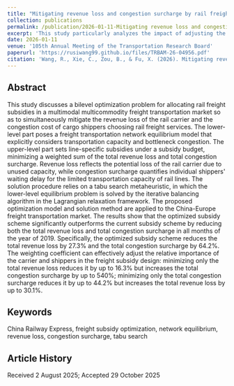 ```yaml
---
title: "Mitigating revenue loss and congestion surcharge by rail freight subsidy optimization in a multimodal multicommodity freight transportation market"
collection: publications
permalink: /publication/2026-01-11-Mitigating revenue loss and congestion surcharge by rail freight subsidy optimization in a multimodal multicommodity freight transportation market
excerpt: 'This study particularly analyzes the impact of adjusting the tradeoff between the interest of the carrier and shippers in freight subsidy design. It extends to detail the efficient algorithm from our *Transport Policy* journal paper, providing its full mathematical formulation.'
date: 2026-01-11
venue: '105th Annual Meeting of the Transportation Research Board'
paperurl: 'https://rusiwang99.github.io/files/TRBAM-26-04956.pdf'
citation: 'Wang, R., Xie, C., Zou, B., & Fu, X. (2026). Mitigating revenue loss and congestion surcharge by rail freight subsidy optimization in a multimodal multicommodity freight transportation market. Presented at 105th Annual Meeting of the Transportation Research Board, Washington, D.C.'
---
```


## Abstract
This study discusses a bilevel optimization problem for allocating rail freight subsidies in a multimodal multicommodity freight transportation market so as to simultaneously mitigate the revenue loss of the rail carrier and the congestion cost of cargo shippers choosing rail freight services. The lower-level part poses a freight transportation network equilibrium model that explicitly considers transportation capacity and bottleneck congestion. The upper-level part sets line-specific subsidies under a subsidy budget, minimizing a weighted sum of the total revenue loss and total congestion surcharge. Revenue loss reflects the potential loss of the rail carrier due to unused capacity, while congestion surcharge quantifies individual shippers' waiting delay for the limited transportation capacity of rail lines. The solution procedure relies on a tabu search metaheuristic, in which the lower-level equilibrium problem is solved by the iterative balancing algorithm in the Lagrangian relaxation framework. The proposed optimization model and solution method are applied to the China-Europe freight transportation market. The results show that the optimized subsidy scheme significantly outperforms the current subsidy scheme by reducing both the total revenue loss and total congestion surcharge in all months of the year of 2019. Specifically, the optimized subsidy scheme reduces the total revenue loss by 27.3% and the total congestion surcharge by 64.2%. The weighting coefficient can effectively adjust the relative importance of the carrier and shippers in the freight subsidy design: minimizing only the total revenue loss reduces it by up to 16.3% but increases the total congestion surcharge by up to 540%; minimizing only the total congestion surcharge reduces it by up to 44.2% but increases the total revenue loss by up to 30.1%.

## Keywords
China Railway Express, freight subsidy optimization, network equilibrium, revenue loss, congestion surcharge, tabu search

## Article History

Received 2 August 2025; Accepted 29 October 2025
